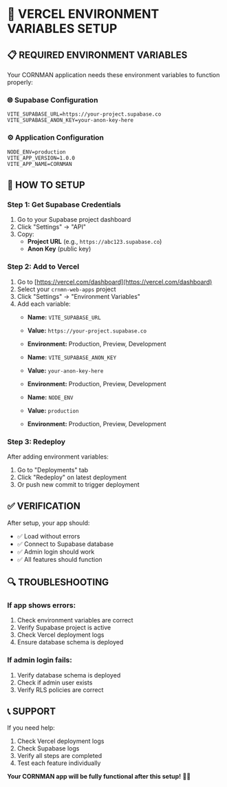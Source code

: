 # 🔧 VERCEL ENVIRONMENT VARIABLES SETUP

## **📋 REQUIRED ENVIRONMENT VARIABLES**

Your CORNMAN application needs these environment variables to function properly:

### **🌐 Supabase Configuration**
```
VITE_SUPABASE_URL=https://your-project.supabase.co
VITE_SUPABASE_ANON_KEY=your-anon-key-here
```

### **⚙️ Application Configuration**
```
NODE_ENV=production
VITE_APP_VERSION=1.0.0
VITE_APP_NAME=CORNMAN
```

## **🚀 HOW TO SETUP**

### **Step 1: Get Supabase Credentials**
1. Go to your Supabase project dashboard
2. Click "Settings" → "API"
3. Copy:
   - **Project URL** (e.g., `https://abc123.supabase.co`)
   - **Anon Key** (public key)

### **Step 2: Add to Vercel**
1. Go to [https://vercel.com/dashboard](https://vercel.com/dashboard)
2. Select your `crnmn-web-apps` project
3. Click "Settings" → "Environment Variables"
4. Add each variable:
   - **Name:** `VITE_SUPABASE_URL`
   - **Value:** `https://your-project.supabase.co`
   - **Environment:** Production, Preview, Development
   
   - **Name:** `VITE_SUPABASE_ANON_KEY`
   - **Value:** `your-anon-key-here`
   - **Environment:** Production, Preview, Development
   
   - **Name:** `NODE_ENV`
   - **Value:** `production`
   - **Environment:** Production, Preview, Development

### **Step 3: Redeploy**
After adding environment variables:
1. Go to "Deployments" tab
2. Click "Redeploy" on latest deployment
3. Or push new commit to trigger deployment

## **✅ VERIFICATION**

After setup, your app should:
- ✅ Load without errors
- ✅ Connect to Supabase database
- ✅ Admin login should work
- ✅ All features should function

## **🔍 TROUBLESHOOTING**

### **If app shows errors:**
1. Check environment variables are correct
2. Verify Supabase project is active
3. Check Vercel deployment logs
4. Ensure database schema is deployed

### **If admin login fails:**
1. Verify database schema is deployed
2. Check if admin user exists
3. Verify RLS policies are correct

## **📞 SUPPORT**

If you need help:
1. Check Vercel deployment logs
2. Check Supabase logs
3. Verify all steps are completed
4. Test each feature individually

**Your CORNMAN app will be fully functional after this setup!** 🌽✨
